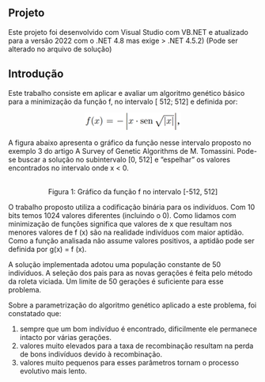 ## Projeto

Este projeto foi desenvolvido com Visual Studio com VB.NET e atualizado para a versão 2022 com o .NET 4.8 mas exige > .NET 4.5.2)
(Pode ser alterado no arquivo de solução)

## Introdução

Este trabalho consiste em aplicar e avaliar um algoritmo genético básico para a minimização da função f, no intervalo [ 512; 512] e definida por:

<p align="center"> 
<img src=https://github.com/geraldoaax/AlgoritmoGenetico-Tomassini/blob/main/AG/img/funcao_tomassini.png/>
<br/>
</p>
 
A figura abaixo apresenta o gráfico da função nesse intervalo proposto no exemplo 3 do artigo A Survey of Genetic Algorithms de M. Tomassini. Pode-se buscar a solução no subintervalo [0, 512] e “espelhar” os valores encontrados no intervalo onde x < 0.

<p align="center"> 
<https://github.com/geraldoaax/AlgoritmoGenetico-Tomassini/blob/main/AG/img/grafico_funcao.png/>
<br/>
Figura 1: Gráfico da função f no intervalo [-512, 512]
</p>

O trabalho proposto utiliza a codificação binária para os indivíduos. Com 10 bits temos 1024 valores diferentes (incluindo o 0). 
Como lidamos com minimização de funções significa que valores de x que resultam nos menores valores de f (x) são na realidade indivíduos com maior aptidão. Como a função analisada não assume valores positivos, a aptidão pode ser definida por g(x) =  f (x). 

A solução implementada adotou uma população constante de 50 indivíduos. A seleção dos pais para as novas gerações é feita pelo método da roleta viciada. Um limite de 50 gerações é suficiente para esse problema. 

Sobre a parametrização do algoritmo genético aplicado a este problema, foi constatado que:

1. sempre que um bom indivíduo é encontrado, dificilmente ele permanece intacto por várias gerações.
2. valores muito elevados para a taxa de recombinação resultam na perda de bons indivíduos devido à recombinação.
3. valores muito pequenos para esses parâmetros tornam o processo evolutivo mais lento.

<p align="center"> 
<https://github.com/geraldoaax/AlgoritmoGenetico-Tomassini/blob/main/AG/img/resultado.png/>
<br/>
</p>
